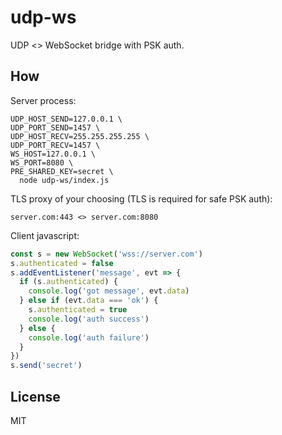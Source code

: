 # udp-ws
UDP <> WebSocket bridge with PSK auth.

## How
Server process:
``` shell
UDP_HOST_SEND=127.0.0.1 \
UDP_PORT_SEND=1457 \
UDP_HOST_RECV=255.255.255.255 \
UDP_PORT_RECV=1457 \
WS_HOST=127.0.0.1 \
WS_PORT=8080 \
PRE_SHARED_KEY=secret \
  node udp-ws/index.js
```

TLS proxy of your choosing (TLS is required for safe PSK auth):
```
server.com:443 <> server.com:8080
```

Client javascript:
``` javascript
const s = new WebSocket('wss://server.com')
s.authenticated = false
s.addEventListener('message', evt => {
  if (s.authenticated) {
    console.log('got message', evt.data)
  } else if (evt.data === 'ok') {
    s.authenticated = true
    console.log('auth success')
  } else {
    console.log('auth failure')
  }
})
s.send('secret')
```

## License
MIT

